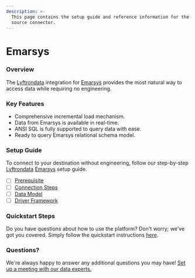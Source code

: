 ```yaml
---
description: >-
  This page contains the setup guide and reference information for the Emarsys
  source connector.
---
```


# Emarsys

### Overview

The [Lyftrondata](https://www.lyftrondata.com/) integration for [Emarsys](None/) provides the most natural way to access data while requiring no engineering.

### Key Features

* Comprehensive incremental load mechanism.
* Data from Emarsys is available in real-time.
* ANSI SQL is fully supported to query data with ease.
* Ready to query Emarsys relational schema model.

### Setup Guide

To connect to your destination without engineering, follow our step-by-step [Lyftrondata](https://www.lyftrondata.com/) [Emarsys](None/) setup guide.

* [ ] [Prerequisite](prerequisite.md)
* [ ] [Connection Steps](connection-steps.md)
* [ ] [Data Model](data-model/erd.md)
* [ ] [Driver Framework](driver-framework/)

### Quickstart Steps

Do you have questions about how to use the platform? Don't worry; we've got you covered. Simply follow the quickstart instructions [here](../../).

### Questions? <a href="#questions" id="questions"></a>

We're always happy to answer any additional questions you may have! [Set up a meeting with our data experts.](https://www.lyftrondata.com/book-a-meeting/)
